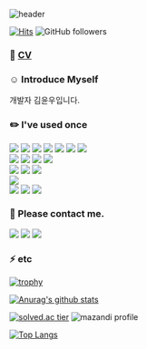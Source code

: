 <!--
**yoonwoo-kim/yoonwoo-kim** is a ✨ _special_ ✨ repository because its `README.md` (this file) appears on your GitHub profile.

Here are some ideas to get you started:

- 🔭 I’m currently working on ...
- 🌱 I’m currently learning ...
- 👯 I’m looking to collaborate on ...
- 🤔 I’m looking for help with ...
- 💬 Ask me about ...
- 📫 How to reach me: ...
- 😄 Pronouns: ...
- ⚡ Fun fact: ...
-->


![header](https://capsule-render.vercel.app/api?type=waving&color=timeAuto&height=200&section=header&text=Hello%20world,%20I'm%20yoonwoo&fontSize=40)

[![Hits](https://hits.seeyoufarm.com/api/count/incr/badge.svg?url=https%3A%2F%2Fgithub.com%2Fyoonwoo-kim&count_bg=%2379C83D&title_bg=%23555555&icon=&icon_color=%23E7E7E7&title=hits&edge_flat=false)](https://github.com/yoonwoo-kim)
![GitHub followers](https://img.shields.io/github/followers/yoonwoo-kim?style=social)

### 🚶 <a href="https://yoonwookim.notion.site/yoonwookim/a0f71940713b4fec93e6633d30b47bc5">CV</a>

### ☺️ Introduce Myself

개발자 김윤우입니다.

### ✏️ I've used once

<div>  
<img src="https://img.shields.io/badge/Python-3776AB?style=flat-square&logo=Python&logoColor=white"/>
<img src="https://img.shields.io/badge/Flask-000000?style=flat-square&logo=Flask&logoColor=white"/>
<img src="https://img.shields.io/badge/MySQL-4479A1?style=flat-square&logo=MySQL&logoColor=white"/>
<img src="https://img.shields.io/badge/MariaDB-003545?style=flat-square&logo=MariaDB&logoColor=white"/>
<img src="https://img.shields.io/badge/Discord-5865F2?style=flat-square&logo=Discord&logoColor=white"/>
<img src="https://img.shields.io/badge/Keras-D00000?style=flat-square&logo=Keras&logoColor=white"/>
<img src="https://img.shields.io/badge/PyTorch-EE4C2C?style=flat-square&logo=PyTorch&logoColor=white"/>
</div>

<div>  
<img src="https://img.shields.io/badge/C-A8B9CC?style=flat-square&logo=C&logoColor=white"/>
<img src="https://img.shields.io/badge/C++-00599C?style=flat-square&logo=C++&logoColor=white"/>
<img src="https://img.shields.io/badge/C Sharp-239120?style=flat-square&logo=C#&logoColor=white"/>
<img src="https://img.shields.io/badge/Unity-000000?style=flat-square&logo=Unity&logoColor=white"/>
</div>

<div>  
<img src="https://img.shields.io/badge/HTML5-E34F26?style=flat-square&logo=HTML5&logoColor=white"/>
<img src="https://img.shields.io/badge/CSS3-1572B6?style=flat-square&logo=CSS3&logoColor=white"/>
<img src="https://img.shields.io/badge/JavaScript-F7DF1E?style=flat-square&logo=JavaScript#&logoColor=white"/>
</div>

<div>  
<img src="https://img.shields.io/badge/Android Studio-3DDC84?style=flat-square&logo=Android Studio&logoColor=white"/>
</div>

<div>  
<img src="https://img.shields.io/badge/Amazon AWS-232F3E?style=flat-square&logo=Amazon AWS&logoColor=white"/>
<img src="https://img.shields.io/badge/Google Cloud-4285F4?style=flat-square&logo=Google Cloud&logoColor=white"/>
<img src="https://img.shields.io/badge/Git-F05032?style=flat-square&logo=Git&logoColor=white"/>
</div>


### 📧 Please contact me.
<a href="https://velog.io/@yoonwoo-kim"><img src="https://img.shields.io/badge/Blog-0AC18E?style=flat-square&logo=Bitdefender&logoColor=white"/></a>
<a href="https://github.com/yoonwoo-kim"><img src="https://img.shields.io/badge/GitHub-181717?style=flat-square&logo=GitHub&logoColor=white"/></a>
<a href="mailto:ynwookim98@gmail.com"><img src="https://img.shields.io/badge/Mail-D14836?style=flat-square&logo=Gmail&logoColor=white"/></a>

### ⚡ etc

[![trophy](https://github-profile-trophy.vercel.app/?username=yoonwoo-kim&theme=onedark&title=MultiLanguage,Commits,Repository,PullRequest)](https://github.com/ryo-ma/github-profile-trophy) 

[![Anurag's github stats](https://github-readme-stats.vercel.app/api?username=yoonwoo-kim&show_icons=true&theme=gruvbox)](https://github.com/yoonwoo-kim/github-readme-stats) 

[![solved.ac tier](http://mazassumnida.wtf/api/v2/generate_badge?boj=phsk71)](https://solved.ac/phsk71)
![mazandi profile](http://mazandi.herokuapp.com/api?handle=phsk71&theme=warm)

[![Top Langs](https://github-readme-stats.vercel.app/api/top-langs/?username=yoonwoo-kim&layout=compact)](https://github.com/yoonwoo-kim/github-readme-stats)

